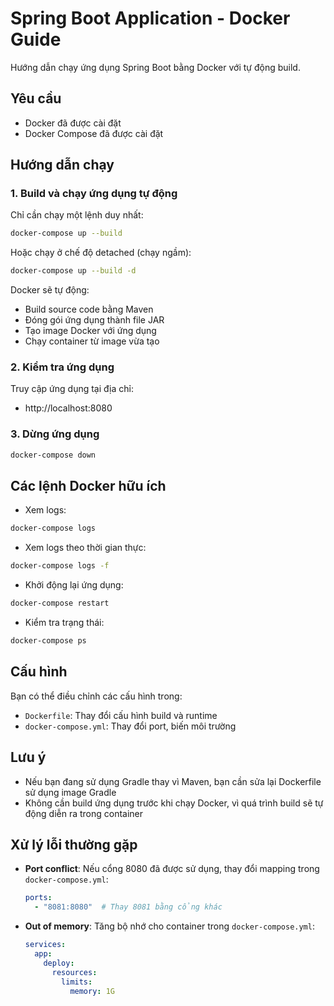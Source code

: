 # Spring Boot Application - Docker Guide

Hướng dẫn chạy ứng dụng Spring Boot bằng Docker với tự động build.

## Yêu cầu

- Docker đã được cài đặt
- Docker Compose đã được cài đặt

## Hướng dẫn chạy

### 1. Build và chạy ứng dụng tự động

Chỉ cần chạy một lệnh duy nhất:

```bash
docker-compose up --build
```

Hoặc chạy ở chế độ detached (chạy ngầm):

```bash
docker-compose up --build -d
```

Docker sẽ tự động:
- Build source code bằng Maven
- Đóng gói ứng dụng thành file JAR
- Tạo image Docker với ứng dụng
- Chạy container từ image vừa tạo

### 2. Kiểm tra ứng dụng

Truy cập ứng dụng tại địa chỉ:
- http://localhost:8080

### 3. Dừng ứng dụng

```bash
docker-compose down
```

## Các lệnh Docker hữu ích

- Xem logs:
```bash
docker-compose logs
```

- Xem logs theo thời gian thực:
```bash
docker-compose logs -f
```

- Khởi động lại ứng dụng:
```bash
docker-compose restart
```

- Kiểm tra trạng thái:
```bash
docker-compose ps
```

## Cấu hình

Bạn có thể điều chỉnh các cấu hình trong:
- `Dockerfile`: Thay đổi cấu hình build và runtime
- `docker-compose.yml`: Thay đổi port, biến môi trường

## Lưu ý

- Nếu bạn đang sử dụng Gradle thay vì Maven, bạn cần sửa lại Dockerfile sử dụng image Gradle
- Không cần build ứng dụng trước khi chạy Docker, vì quá trình build sẽ tự động diễn ra trong container

## Xử lý lỗi thường gặp

- **Port conflict**: Nếu cổng 8080 đã được sử dụng, thay đổi mapping trong `docker-compose.yml`:
  ```yaml
  ports:
    - "8081:8080"  # Thay 8081 bằng cổng khác
  ```

- **Out of memory**: Tăng bộ nhớ cho container trong `docker-compose.yml`:
  ```yaml
  services:
    app:
      deploy:
        resources:
          limits:
            memory: 1G

